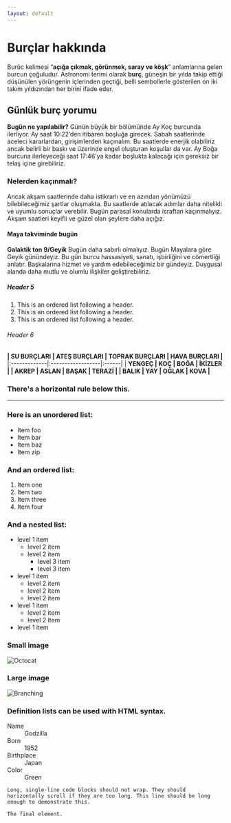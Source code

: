 ```yaml
---
layout: default
---
```

# Burçlar hakkında

Burûc kelimesi “**açığa çıkmak, görünmek, saray ve köşk**” anlamlarına gelen burcun çoğuludur. Astronomi terimi olarak __burç__, güneşin bir yılda takip ettiği düşünülen yörüngenin içlerinden geçtiği, belli sembollerle gösterilen on iki takım yıldızından her birini ifade eder.

## Günlük burç yorumu
**Bugün ne yapılabilir?** Günün büyük bir bölümünde Ay Koç burcunda ilerliyor. Ay saat 10:22’den itibaren boşluğa girecek. Sabah saatlerinde aceleci kararlardan, girişimlerden kaçınalım. Bu saatlerde enerjik olabiliriz ancak belirli bir baskı ve üzerinde engel oluşturan koşullar da var. Ay Boğa burcuna ilerleyeceği saat 17:46’ya kadar boşlukta kalacağı için gereksiz bir telaş içine girebiliriz.

### Nelerden kaçınmalı?
Ancak akşam saatlerinde daha istikrarlı ve en azından yönümüzü bilebileceğimiz şartlar oluşmakta. Bu saatlerde atılacak adımlar daha nitelikli ve uyumlu sonuçlar verebilir. Bugün parasal konularda israftan kaçınmalıyız. Akşam saatleri keyifli ve güzel olan şeylere daha açığız.

#### Maya takviminde bugün

**Galaktik ton 9/Geyik** Bugün daha sabırlı olmalıyız.  Bugün Mayalara göre Geyik günündeyiz. Bu gün burcu hassasiyeti, sanatı, işbirliğini ve cömertliği anlatır. Başkalarına hizmet ve yardım edebileceğimiz bir gündeyiz.  Duygusal alanda daha mutlu ve olumlu ilişkiler geliştirebiliriz.

##### Header 5

1.  This is an ordered list following a header.
2.  This is an ordered list following a header.
3.  This is an ordered list following a header.

###### Header 6

**| SU BURÇLARI        | ATEŞ BURÇLARI          | TOPRAK BURÇLARI | HAVA BURÇLARI |**
|:-------------|:------------------|:------|
| **YENGEÇ           | KOÇ | BOĞA  | İKİZLER  |
| AKREP | ASLAN   | BAŞAK  | TERAZİ  |
| BALIK           | YAY      | OĞLAK   | KOVA  |**

### There's a horizontal rule below this.

* * *

### Here is an unordered list:

*   Item foo
*   Item bar
*   Item baz
*   Item zip

### And an ordered list:

1.  Item one
1.  Item two
1.  Item three
1.  Item four

### And a nested list:

- level 1 item
  - level 2 item
  - level 2 item
    - level 3 item
    - level 3 item
- level 1 item
  - level 2 item
  - level 2 item
  - level 2 item
- level 1 item
  - level 2 item
  - level 2 item
- level 1 item

### Small image

![Octocat](https://github.githubassets.com/images/icons/emoji/octocat.png)

### Large image

![Branching](https://guides.github.com/activities/hello-world/branching.png)


### Definition lists can be used with HTML syntax.

<dl>
<dt>Name</dt>
<dd>Godzilla</dd>
<dt>Born</dt>
<dd>1952</dd>
<dt>Birthplace</dt>
<dd>Japan</dd>
<dt>Color</dt>
<dd>Green</dd>
</dl>

```
Long, single-line code blocks should not wrap. They should horizontally scroll if they are too long. This line should be long enough to demonstrate this.
```

```
The final element.
```
